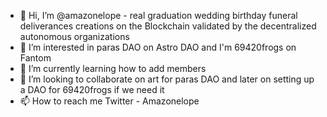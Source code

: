 - 👋 Hi, I’m @amazonelope - real graduation wedding birthday funeral deliverances creations on the Blockchain validated by the decentralized autonomous organizations
- 👀 I’m interested in paras DAO on Astro DAO and I'm 69420frogs on Fantom 
- 🌱 I’m currently learning how to add members
- 💞️ I’m looking to collaborate on art for paras DAO and later on setting up a DAO for 69420frogs if we need it
- 📫 How to reach me Twitter - Amazonelope 

<!---
amazonelope/amazonelope is a ✨ special ✨ repository because its `README.md` (this file) appears on your GitHub profile.
You can click the Preview link to take a look at your changes.
--->
